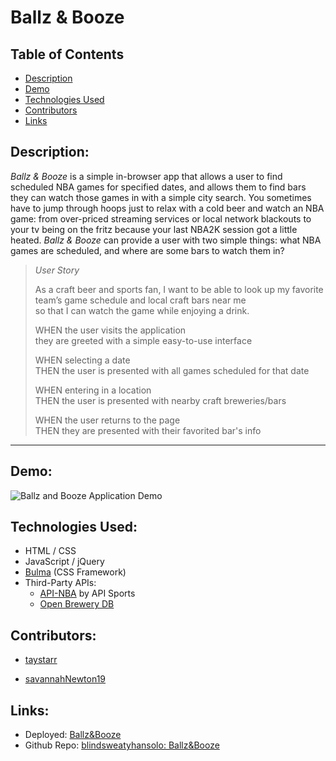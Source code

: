 # Ballz & Booze

## Table of Contents 
- [Description](#description)
- [Demo](#demo)
- [Technologies Used](#technologies-used)
- [Contributors](#contributors)
- [Links](#links)


## Description:
*Ballz & Booze* is a simple in-browser app that allows a user to find scheduled NBA games for specified dates, and allows them to find bars they can watch those games in with a simple city search. You sometimes have to jump through hoops just to relax with a cold beer and watch an NBA game: from over-priced streaming services or local network blackouts to your tv being on the fritz because your last NBA2K session got a little heated. *Ballz & Booze* can provide a user with two simple things: what NBA games are scheduled, and where are some bars to watch them in?

>*User Story*
>
>As a craft beer and sports fan, I want to be able to look up my favorite team’s game schedule and local craft bars near me <br>
>so that I can watch the game while enjoying a drink.
>
>WHEN the user visits the application <br>
>they are greeted with a simple easy-to-use interface
>
>WHEN selecting a date <br>
>THEN the user is presented with all games scheduled for that date
>
>WHEN entering in a location <br>
>THEN the user is presented with nearby craft breweries/bars
>
>WHEN the user returns to the page <br>
>THEN they are presented with their favorited bar's info

---

## Demo:
![Ballz and Booze Application Demo](./assets/images/Ballz%20And%20Booze%20Demo.gif)

## Technologies Used:
- HTML / CSS
- JavaScript / jQuery
- [Bulma](https://bulma.io/) (CSS Framework)
- Third-Party APIs:
    - [API-NBA](https://rapidapi.com/api-sports/api/api-nba) by API Sports
    - [Open Brewery DB](https://www.openbrewerydb.org/)

## Contributors:
- [taystarr](https://github.com/taystarr)

- [savannahNewton19](https://github.com/SavannahNewton19)


## Links:
- Deployed: [Ballz&Booze](https://blindsweatyhansolo.github.io/ballzandbooze)
- Github Repo: [blindsweatyhansolo: Ballz&Booze](https://github.com/blindsweatyhansolo/ballzandbooze)